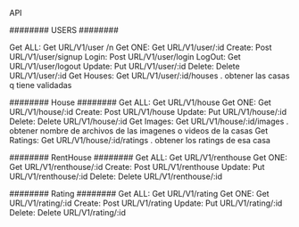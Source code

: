API

######## USERS ########

Get ALL:  Get URL/V1/user /n
Get ONE:  Get URL/V1/user/:id
Create: Post URL/V1/user/signup
Login: Post URL/V1/user/login
LogOut: Get URL/V1/user/logout
Update: Put URL/V1/user/:id
Delete: Delete URL/V1/user/:id
Get Houses: Get URL/V1/user/:id/houses . obtener las casas q tiene validadas

######## House ########
Get ALL:  Get URL/V1/house
Get ONE:  Get URL/V1/house/:id
Create: Post URL/V1/house
Update: Put URL/V1/house/:id
Delete: Delete URL/V1/house/:id
Get Images: Get URL/V1/house/:id/images . obtener nombre de archivos de  las imagenes o videos de la casas
Get Ratings: Get URL/V1/house/:id/ratings . obtener los ratings de esa casa

######## RentHouse ########
Get ALL:  Get URL/V1/renthouse
Get ONE:  Get URL/V1/renthouse/:id
Create: Post URL/V1/renthouse
Update: Put URL/V1/renthouse/:id
Delete: Delete URL/V1/renthouse/:id

######## Rating ########
Get ALL:  Get URL/V1/rating
Get ONE:  Get URL/V1/rating/:id
Create: Post URL/V1/rating
Update: Put URL/V1/rating/:id
Delete: Delete URL/V1/rating/:id

